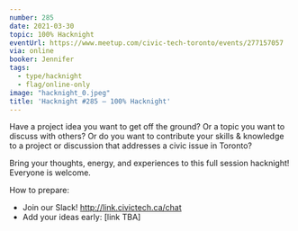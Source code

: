 ```yaml
---
number: 285
date: 2021-03-30
topic: 100% Hacknight
eventUrl: https://www.meetup.com/civic-tech-toronto/events/277157057
via: online
booker: Jennifer
tags:
  - type/hacknight
  - flag/online-only
image: "hacknight_0.jpeg"
title: 'Hacknight #285 – 100% Hacknight'
---
```


Have a project idea you want to get off the ground? Or a topic you want to discuss with others? Or do you want to contribute your skills & knowledge to a project or discussion that addresses a civic issue in Toronto?

Bring your thoughts, energy, and experiences to this full session hacknight! Everyone is welcome.

How to prepare:
- Join our Slack! http://link.civictech.ca/chat
- Add your ideas early: [link TBA]
